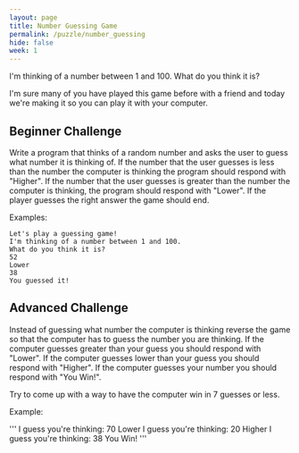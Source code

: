 ```yaml
---
layout: page
title: Number Guessing Game
permalink: /puzzle/number_guessing
hide: false
week: 1
---
```


I'm thinking of a number between 1 and 100. What do you think it is?

I'm sure many of you have played this game before with a friend and today
we're making it so you can play it with your computer.

## Beginner Challenge

Write a program that thinks of a random number and asks the user
to guess what number it is thinking of. If the number that the
user guesses is less than the number the computer is thinking
the program should respond with "Higher". If the number that
the user guesses is greater than the number the computer is
thinking, the program should respond with "Lower". If the player
guesses the right answer the game should end.



Examples:

```
Let's play a guessing game!
I'm thinking of a number between 1 and 100.
What do you think it is?
52
Lower
38
You guessed it!
```

## Advanced Challenge

Instead of guessing what number the computer is thinking reverse the game
so that the computer has to guess the number you are thinking. If the
computer guesses greater than your guess you should respond with "Lower".
If the computer guesses lower than your guess you should respond with "Higher".
If the computer guesses your number you should respond with "You Win!".

Try to come up with a way to have the computer win in 7 guesses or less.

Example:

'''
I guess you're thinking: 70
Lower
I guess you're thinking: 20
Higher
I guess you're thinking: 38
You Win!
'''
